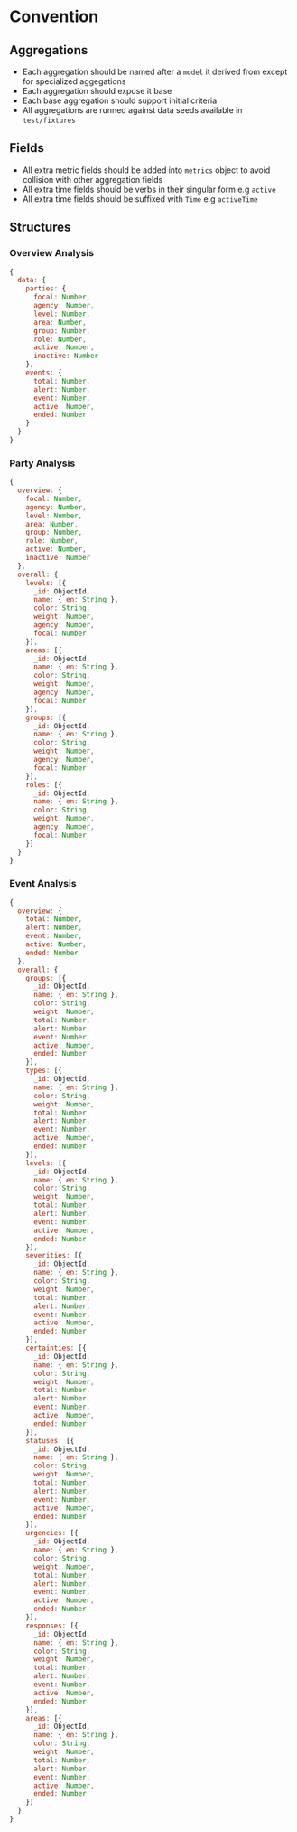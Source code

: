 # Convention

## Aggregations

- Each aggregation should be named after a `model` it derived from except for specialized aggegations
- Each aggregation should expose it base
- Each base aggregation should support initial criteria
- All aggregations are runned against data seeds available in `test/fixtures`

## Fields

- All extra metric fields should be added into `metrics` object to avoid collision with other aggregation fields
- All extra time fields should be verbs in their singular form e.g `active`
- All extra time fields should be suffixed with `Time` e.g `activeTime`

## Structures

### Overview Analysis

```js
{
  data: {
    parties: {
      focal: Number,
      agency: Number,
      level: Number,
      area: Number,
      group: Number,
      role: Number,
      active: Number,
      inactive: Number
    },
    events: {
      total: Number,
      alert: Number,
      event: Number,
      active: Number,
      ended: Number
    }
  }
}
```

### Party Analysis

```js
{
  overview: {
    focal: Number,
    agency: Number,
    level: Number,
    area: Number,
    group: Number,
    role: Number,
    active: Number,
    inactive: Number
  },
  overall: {
    levels: [{
      _id: ObjectId,
      name: { en: String },
      color: String,
      weight: Number,
      agency: Number,
      focal: Number
    }],
    areas: [{
      _id: ObjectId,
      name: { en: String },
      color: String,
      weight: Number,
      agency: Number,
      focal: Number
    }],
    groups: [{
      _id: ObjectId,
      name: { en: String },
      color: String,
      weight: Number,
      agency: Number,
      focal: Number
    }],
    roles: [{
      _id: ObjectId,
      name: { en: String },
      color: String,
      weight: Number,
      agency: Number,
      focal: Number
    }]
  }
}
```

### Event Analysis

```js
{
  overview: {
    total: Number,
    alert: Number,
    event: Number,
    active: Number,
    ended: Number
  },
  overall: {
    groups: [{
      _id: ObjectId,
      name: { en: String },
      color: String,
      weight: Number,
      total: Number,
      alert: Number,
      event: Number,
      active: Number,
      ended: Number
    }],
    types: [{
      _id: ObjectId,
      name: { en: String },
      color: String,
      weight: Number,
      total: Number,
      alert: Number,
      event: Number,
      active: Number,
      ended: Number
    }],
    levels: [{
      _id: ObjectId,
      name: { en: String },
      color: String,
      weight: Number,
      total: Number,
      alert: Number,
      event: Number,
      active: Number,
      ended: Number
    }],
    severities: [{
      _id: ObjectId,
      name: { en: String },
      color: String,
      weight: Number,
      total: Number,
      alert: Number,
      event: Number,
      active: Number,
      ended: Number
    }],
    certainties: [{
      _id: ObjectId,
      name: { en: String },
      color: String,
      weight: Number,
      total: Number,
      alert: Number,
      event: Number,
      active: Number,
      ended: Number
    }],
    statuses: [{
      _id: ObjectId,
      name: { en: String },
      color: String,
      weight: Number,
      total: Number,
      alert: Number,
      event: Number,
      active: Number,
      ended: Number
    }],
    urgencies: [{
      _id: ObjectId,
      name: { en: String },
      color: String,
      weight: Number,
      total: Number,
      alert: Number,
      event: Number,
      active: Number,
      ended: Number
    }],
    responses: [{
      _id: ObjectId,
      name: { en: String },
      color: String,
      weight: Number,
      total: Number,
      alert: Number,
      event: Number,
      active: Number,
      ended: Number
    }],
    areas: [{
      _id: ObjectId,
      name: { en: String },
      color: String,
      weight: Number,
      total: Number,
      alert: Number,
      event: Number,
      active: Number,
      ended: Number
    }]
  }
}
```
